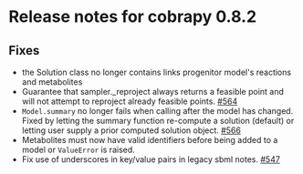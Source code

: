 # Release notes for cobrapy 0.8.2

## Fixes

- the Solution class no longer contains links progenitor model's
  reactions and metabolites
- Guarantee that sampler._reproject always returns a feasible point
  and will not attempt to reproject already feasible
  points. [#564](https://github.com/opencobra/cobrapy/pull/564)
- `Model.summary` no longer fails when calling after the model has
  changed. Fixed by letting the summary function re-compute a solution
  (default) or letting user supply a prior computed solution
  object. [#566](https://github.com/opencobra/cobrapy/pull/566)
- Metabolites must now have valid identifiers before being added to a
  model or `ValueError` is raised.
- Fix use of underscores in key/value pairs in legacy sbml
  notes. [#547](https://github.com/opencobra/cobrapy/issues/547)
